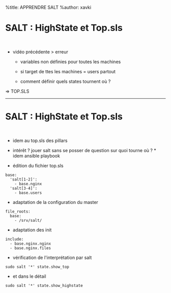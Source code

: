 %title: APPRENDRE SALT
%author: xavki


# SALT : HighState et Top.sls


<br>

* vidéo précédente > erreur

	* variables non définies pour toutes les machines

	* si target de ttes les machines = users partout

	* comment définir quels states tournent où ?

=> TOP.SLS


----------------------------------------------------------------------------------------------------


# SALT : HighState et Top.sls


<br>

* idem au top.sls des pillars

* intérêt ? jouer salt sans se posser de question sur quoi tourne où ?
			* idem ansible playbook

* édition du fichier top.sls

```
base:
  'salt[1-2]':
    - base.nginx
  'salt[3-4]':
    - base.users
```

* adaptation de la configuration du master

```
file_roots:
  base:
    - /srv/salt/
```

* adaptation des init

```
include:
  - base.nginx.nginx
  - base.nginx.files
```

* vérification de l'interprétation par salt

```
sudo salt '*' state.show_top
```

* et dans le détail

```
sudo salt '*' state.show_highstate
```
